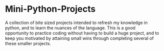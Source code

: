 # Mini-Python-Projects
A collection of bite sized projects intended to refresh my knowledge in python, and to learn the nuances of the language. This is a good opportunity to practice coding without having to build a huge project, and to keep you motivated by attaining small wins through completing several of these smaller projects.
